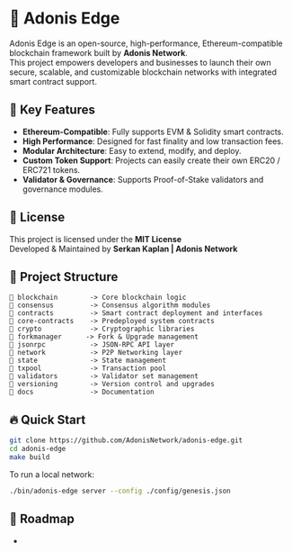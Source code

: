 # 🦠 Adonis Edge

Adonis Edge is an open-source, high-performance, Ethereum-compatible blockchain framework built by **Adonis Network**.\
This project empowers developers and businesses to launch their own secure, scalable, and customizable blockchain networks with integrated smart contract support.

## 🚀 Key Features

- **Ethereum-Compatible**: Fully supports EVM & Solidity smart contracts.
- **High Performance**: Designed for fast finality and low transaction fees.
- **Modular Architecture**: Easy to extend, modify, and deploy.
- **Custom Token Support**: Projects can easily create their own ERC20 / ERC721 tokens.
- **Validator & Governance**: Supports Proof-of-Stake validators and governance modules.

## 📄 License

This project is licensed under the **MIT License**\
Developed & Maintained by **Serkan Kaplan | Adonis Network**

## 📂 Project Structure

```
🔗 blockchain        -> Core blockchain logic
🔗 consensus         -> Consensus algorithm modules
🔗 contracts         -> Smart contract deployment and interfaces
🔗 core-contracts    -> Predeployed system contracts
🔗 crypto            -> Cryptographic libraries
🔗 forkmanager      -> Fork & Upgrade management
🔗 jsonrpc           -> JSON-RPC API layer
🔗 network           -> P2P Networking layer
🔗 state             -> State management
🔗 txpool            -> Transaction pool
🔗 validators        -> Validator set management
🔗 versioning        -> Version control and upgrades
🔗 docs              -> Documentation
```

## 🔥 Quick Start

```bash
git clone https://github.com/AdonisNetwork/adonis-edge.git
cd adonis-edge
make build
```

To run a local network:

```bash
./bin/adonis-edge server --config ./config/genesis.json
```

## 🧹 Roadmap

-

